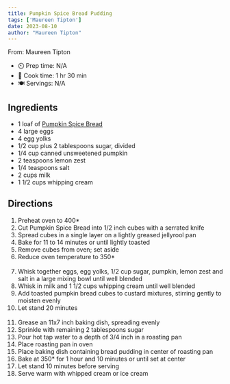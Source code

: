 ```yaml
---
title: Pumpkin Spice Bread Pudding
tags: ['Maureen Tipton']
date: 2023-08-10
author: "Maureen Tipton"
---
```

From: Maureen Tipton

- ⏲️ Prep time: N/A
- 🍳 Cook time: 1 hr 30 min
- 🍽️ Servings: N/A

## Ingredients

- 1 loaf of [Pumpkin Spice Bread](/pumpkin-spice-bread/)
- 4 large eggs
- 4 egg yolks
- 1/2 cup plus 2 tablespoons sugar, divided
- 1/4 cup canned unsweetened pumpkin
- 2 teaspoons lemon zest
- 1/4 teaspoons salt
- 2 cups milk
- 1 1/2 cups whipping cream

## Directions

1. Preheat oven to 400*
2. Cut Pumpkin Spice Bread into 1/2 inch cubes with a serrated knife
3. Spread cubes in a single layer on a lightly greased jellyrool pan
4. Bake for 11 to 14 minutes or until lightly toasted
5. Remove cubes from oven; set aside
6. Reduce oven temperature to 350*
<br/><br/>
7. Whisk together eggs, egg yolks, 1/2 cup sugar, pumpkin, lemon zest and salt in a large mixing bowl until well blended
8. Whisk in milk and 1 1/2 cups whipping cream until well blended
9. Add toasted pumpkin bread cubes to custard mixtures, stirring gently to moisten evenly
10. Let stand 20 minutes
<br/><br/>
11. Grease an 11x7 inch baking dish, spreading evenly
12. Sprinkle with remaining 2 tablespoons sugar
13. Pour hot tap water to a depth of 3/4 inch in a roasting pan
14. Place roasting pan in oven
15. Place baking dish containing bread pudding in center of roasting pan
15. Bake at 350* for 1 hour and 10 minutes or until set at center
16. Let stand 10 minutes before serving
17. Serve warm with whipped cream or ice cream

